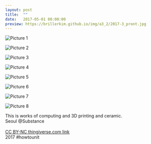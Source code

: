 ```yaml
---
layout: post
title:  ""
date:   2017-05-01 00:00:00
preview: https://brillerkim.github.io/img/a3_2/2017-3_pront.jpg
---
```


![Picture 1](https://brillerkim.github.io/img/a3_2/2017-3_1.jpg)

![Picture 2](https://brillerkim.github.io/img/a3_2/2017-3_2.jpg)

![Picture 3](https://brillerkim.github.io/img/a3_2/2017-3_3.jpg)

![Picture 4](https://brillerkim.github.io/img/a3_2/2017-3_4.jpg)

![Picture 5](https://brillerkim.github.io/img/a3_2/2017-3_5.jpg)

![Picture 6](https://brillerkim.github.io/img/a3_2/2017-3_6.jpg)

![Picture 7](https://brillerkim.github.io/img/a3_2/2017-3_7.jpg)

![Picture 8](https://brillerkim.github.io/img/a3_2/2017-3_8.jpg)


This is works of computing and 3D printing and ceramic.
<br>
Seoul @Substance<br>
<br>
[<U>CC BY-NC thingiverse.com link</U>](https://www.thingiverse.com/thing:2301712)
<br>
2017 #howtounit
